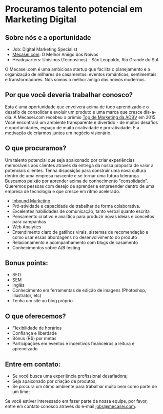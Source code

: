 # Procuramos talento potencial em Marketing Digital

## Sobre nós e a oportunidade

- Job: Digital Marketing Specialist
- [Mecasei.com](https://mecasei.com): O Melhor Amigo dos Noivos
- Headquarters: Unisinos (Tecnosinos) - São Leopoldo, Rio Grande do Sul

O Mecasei.com é uma ambiciosa startup que facilita o planejamento e a organização de milhares de casamentos: eventos românticos, sentimentais e transformadores. Nós somos o melhor amigo dos noivos modernos.

## Por que você deveria trabalhar conosco?

Esta é uma oportunidade que envolverá acima de tudo aprendizado e o desafio de consolidar e evoluir um produto e uma marca que cresce dia-a-dia. 
A Mecasei.com recebeu o prêmio [Top de Marketing da ADBV](http://www.advb.com.br/site/categoriaevento/top-de-marketing/)  em 2015. Você encontrará um ambiente transparente e divertido - de muitos desafios e oportunidades, espaço de muita criatividade e pró-atividade. E a motivação de criarmos juntos um negócio visionário. 

## O que procuramos?
Um talento potencial que seja apaixonado por criar experiências memoráveis aos clientes através da entrega da nossa proposta de valor a potenciais clientes. Tenha disposição para construir uma nova cultura dentro de uma empresa nascente e se tornar uma futura liderança. Buscamos paixão por aprender acima de conhecimento "consolidado". Queremos pessoas com desejo de aprender e empreender dentro de uma empresa de tecnologia e que cresce em ritmo acelerado.
- [Inbound Marketing](http://www.hubspot.com/inbound-marketing)
- Pró-atividade e capacidade de trabalhar de forma colaborativa.
- Excelentes habilidades de comunicação, tanto verbal quanto escrita
- Pensamento criativo e analítico para produzir novas ideias e conceitos para campanhas
- Web Analytics
- Entendimento claro de gatilhos virais, sistemas de recomendação e como usar essas abordagens no desenvolvimento do produto
- Relacionamento e acompanhamento com blogs de casamento
- Conhecimentos sobre A/B testing

## Bonus points:
- SEO
- SEM
- Inglês
- Conhecimento em ferramentas de edição de imagens (Photoshop, Illustrator, etc) 
- Tenha um site ou blog próprio

## O que oferecemos?
- Flexibilidade de horários 
- Confiança e liberdade
- Bônus (R$) por metas
- Participações em eventos e incentivos financeiros a leitura e aprendizado

## Entre em contato:
- Se você busca uma experiência profissional desafiadora;
- Seja apaixonado por criação de produtos;
- Se procura um ótimo ambiente para trabalhar muito bem como parte de um time;

Se você estiver interessado em fazer parte da nossa equipe, por favor, entre em contato conosco através do e-mail jobs@mecasei.com. 
